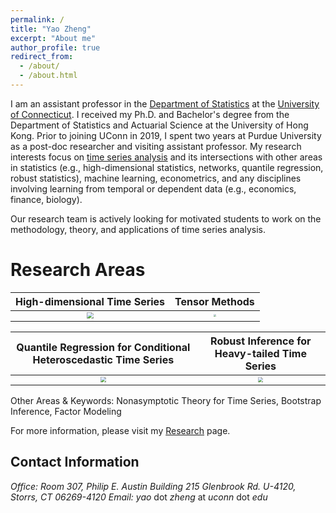 ```yaml
---
permalink: /
title: "Yao Zheng"
excerpt: "About me"
author_profile: true
redirect_from: 
  - /about/
  - /about.html
---
```


I am an assistant professor in the [Department of Statistics](https://statistics.uconn.edu/) at the [University of Connecticut](https://uconn.edu/). I received my Ph.D. and Bachelor's degree from the Department of Statistics and Actuarial Science at the University of Hong Kong. Prior to joining UConn in 2019, I spent two years at Purdue University as a post-doc researcher and visiting assistant professor. My research interests focus on [time series analysis](https://en.wikipedia.org/wiki/Time_series) and its intersections with other areas in statistics (e.g., high-dimensional statistics, networks, quantile regression, robust statistics), machine learning, econometrics, and any disciplines involving learning from temporal or dependent data (e.g., economics, finance, biology).

Our research team is actively looking for motivated students to work on the methodology, theory, and applications of time series analysis.

# Research Areas

|High-dimensional Time Series | Tensor Methods |
| :----: | :----: |
| <img src="https://yaozheng-stat.github.io/images/fig_macro20.png" style="zoom:65%;" /> | <img src="https://yaozheng-stat.github.io/images/fig_tensor_ts.png" style="zoom:30%;" /> |


| Quantile Regression for Conditional Heteroscedastic Time Series | Robust Inference for Heavy-tailed Time Series |
| :----------------------------------------------------------: | :----------------------------------------------------------: |
| <img src="https://yaozheng-stat.github.io/images/fig_ForecastPlot.png" style="zoom:55%;" /> | <img src="https://yaozheng-stat.github.io/images/fig_Pickands.png" style="zoom:50%;" /> |

Other Areas & Keywords: Nonasymptotic Theory for Time Series, Bootstrap Inference, Factor Modeling

For more information, please visit my [Research](https://yaozheng-stat.github.io/research/) page.


## Contact Information

*Office:  Room 307, Philip E. Austin Building*
*215 Glenbrook Rd. U-4120, Storrs, CT 06269-4120*
*Email:*  *yao* dot *zheng* at *uconn* dot *edu*

